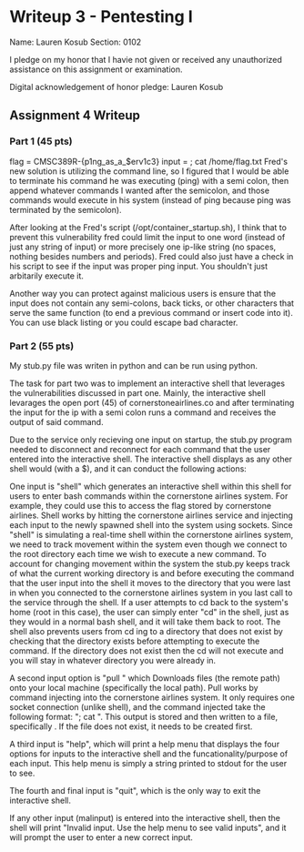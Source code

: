 Writeup 3 - Pentesting I
======

Name: Lauren Kosub
Section: 0102

I pledge on my honor that I havie not given or received any unauthorized assistance on this assignment or examination.

Digital acknowledgement of honor pledge: Lauren Kosub

## Assignment 4 Writeup

### Part 1 (45 pts)
flag = CMSC389R-{p1ng_as_a_$erv1c3}
input = ; cat /home/flag.txt
Fred's new solution is utilizing the command line, so I figured that I would be able to terminate his command he was executing (ping) with a semi colon, then append whatever commands I wanted after the semicolon, and those commands would execute in his system (instead of ping because ping was terminated by the semicolon).

After looking at the Fred's script (/opt/container_startup.sh), I think that to prevent this vulnerability fred could limit the input to one word (instead of just any string of input) or more precisely one ip-like string (no spaces, nothing besides numbers and periods). Fred could also just have a check in his script to see if the input was proper ping input. You shouldn't just arbitarily execute it.

Another way you can protect against malicious users is ensure that the input does not contain any semi-colons, back ticks, or other characters that serve the same function (to end a previous command or insert code into it). You can use black listing or you could escape bad character.

### Part 2 (55 pts)
My stub.py file was writen in python and can be run using python.

The task for part two was to implement an interactive shell that leverages the vulnerabilities discussed in part one. Mainly, the interactive shell levarages the open port (45) of cornerstoneairlines.co and after terminating the input for the ip with a semi colon runs a command and receives the output of said command. 

Due to the service only recieving one input on startup, the stub.py program needed to disconnect and reconnect for each command that the user entered into the interactive shell. The interactive shell displays as any other shell would (with a $), and it can conduct the following actions:

One input is "shell" which generates an interactive shell within this shell for users to enter bash commands within the cornerstone airlines system. For example, they could use this to access the flag stored by cornerstone airlines. Shell works by hitting the cornerstone airlines service and injecting each input to the newly spawned shell into the system using sockets. Since "shell" is simulating a real-time shell within the cornerstone airlines system, we need to track movement within the system even though we connect to the root directory each time we wish to execute a new command. To account for changing movement within the system the stub.py keeps track of what the current working directory is and before executing the command that the user input into the shell it moves to the directory that you were last in when you connected to the cornerstone airlines system in you last call to the service through the shell. If a user attempts to cd back to the system's home (root in this case), the user can simply enter "cd" in the shell, just as they would in a normal bash shell, and it will take them back to root. The shell also prevents users from cd ing to a directory that does not exist by checking that the directory exists before attempting to execute the command. If the directory does not exist then the cd will not execute and you will stay in whatever directory you were already in.

A second input option is "pull <remote-path> <local-path>" which
Downloads files (the remote path) onto your local machine (specifically the local path). Pull works by command injecting into the cornerstone airlines system. It only requires one socket connection (unlike shell), and the command injected take the following format: "; cat <remote-path>". This output is stored and then written to a file, specifically <local-path>. If the file does not exist, it needs to be created first.

A third input is "help", which will print a help menu that displays the four options for inputs to the interactive shell and the funcationality/purpose of each input. This help menu is simply a
string printed to stdout for the user to see.

The fourth and final input is "quit", which is the only way to exit the interactive shell.

If any other input (malinput) is entered into the interactive shell, then the shell will print "Invalid input. Use the help menu to see valid inputs", and it will prompt the user to enter a new correct input.

